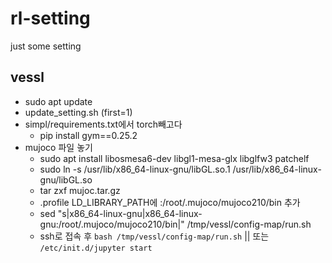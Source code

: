# rl-setting
just some setting 


## vessl

- sudo apt update
- update_setting.sh (first=1)  
- simpl/requirements.txt에서 torch빼고다  
  - pip install gym==0.25.2  
- mujoco 파일 놓기  
  - sudo apt install libosmesa6-dev libgl1-mesa-glx libglfw3 patchelf
  - sudo ln -s /usr/lib/x86_64-linux-gnu/libGL.so.1 /usr/lib/x86_64-linux-gnu/libGL.so
  - tar zxf mujoc.tar.gz  
  - .profile LD_LIBRARY_PATH에 :/root/.mujoco/mujoco210/bin 추가  
  - sed "s|x86_64-linux-gnu|x86_64-linux-gnu:/root/.mujoco/mujoco210/bin|" /tmp/vessl/config-map/run.sh
  - ssh로 접속 후 `bash /tmp/vessl/config-map/run.sh` || 또는 `/etc/init.d/jupyter start`
